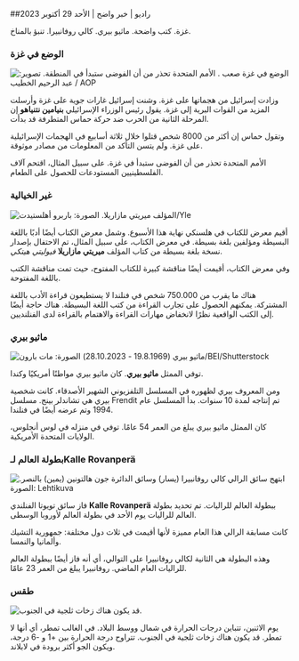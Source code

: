 ##راديو \| خبر واضح \| الأحد 29 أكتوبر 2023

غزة. كتب واضحة. ماثيو بيري. كالي روفانبيرا. تنبؤ بالمناخ.

### الوضع في غزة

![ الوضع في غزة صعب . الأمم المتحدة تحذر من أن الفوضى ستبدأ في المنطقة. تصوير: عبد الرحيم الخطيب / AOP](https://images.cdn.yle.fi/image/upload/c_crop,h_3780,w_6720,x_0,y_700/ar_1.7777777777777777,c_fill,g_faces,h_675,w_1200/dpr_1.0/q_auto:eco/f_auto/fl_lossy/v1698587757/39-1192921653e641fc4a70)

وزادت إسرائيل من هجماتها على غزة. وشنت إسرائيل غارات جوية على غزة وأرسلت المزيد من القوات البرية إلى غزة. يقول رئيس الوزراء الإسرائيلي **بنيامين نتنياهو** إن المرحلة الثانية من الحرب ضد حركة حماس المتطرفة قد بدأت.

وتقول حماس إن أكثر من 8000 شخص قتلوا خلال ثلاثة أسابيع في الهجمات الإسرائيلية على غزة. ولم يتسن التأكد من المعلومات من مصادر موثوقة.

الأمم المتحدة تحذر من أن الفوضى ستبدأ في غزة. على سبيل المثال، اقتحم آلاف الفلسطينيين المستودعات للحصول على الطعام.

### غير الخيالية

![المؤلف ميريتي مازاريلا. الصورة: باربرو أهلستيدت/Yle](https://images.cdn.yle.fi/image/upload/c_crop,h_3159,w_5616,x_0,y_0/ar_1.7777777777777777,c_fill,g_faces,h_675,w_1200/dpr_1.0/q_auto:eco/f_auto/fl_lossy/v1620995152/39-806292609e6be113e02)

أقيم معرض للكتاب في هلسنكي نهاية هذا الأسبوع. وشمل معرض الكتاب أيضًا أدبًا باللغة البسيطة ومؤلفين بلغة بسيطة. في معرض الكتاب، على سبيل المثال، تم الاحتفال بإصدار نسخة بلغة بسيطة من كتاب المؤلف **ميريتي مازاريلا** *فيوليتي هيتكي*.

وفي معرض الكتاب، أقيمت أيضًا مناقشة كبيرة للكتاب المفتوح، حيث تمت مناقشة الكتب باللغة المفتوحة.

هناك ما يقرب من 750.000 شخص في فنلندا لا يستطيعون قراءة الأدب باللغة المشتركة. يمكنهم الحصول على تجارب القراءة من كتب اللغة البسيطة. هناك حاجة أيضًا إلى الكتب الواقعية نظرًا لانخفاض مهارات القراءة والاهتمام بالقراءة لدى الفنلنديين.

### ماثيو بيري

![ماثيو بيري (19.8.1969 - 28.10.2023) الصورة: مات بارون/BEI/Shutterstock](https://images.cdn.yle.fi/image/upload/c_crop,h_2329,w_4141,x_0,y_54/ar_1.7777777777777777,c_fill,g_faces,h_675,w_1200/dpr_1.0/q_auto:eco/f_auto/fl_lossy/v1698579698/39-1192810653dd4bb051f5)

توفي الممثل **ماثيو بيري**. كان ماثيو بيري مواطنًا أمريكيًا وكندا.

ومن المعروف بيري لظهوره في المسلسل التلفزيوني الشهير الأصدقاء. كانت شخصية بيري هي تشاندلر بينج. مسلسل Frendit تم إنتاجه لمدة 10 سنوات. بدأ المسلسل عام 1994 وتم عرضه أيضًا في فنلندا.

كان الممثل ماثيو بيري يبلغ من العمر 54 عامًا. توفي في منزله في لوس أنجلوس، الولايات المتحدة الأمريكية.

### بطولة العالم لـKalle Rovanperä

![ابتهج سائق الرالي كالي روفانبيرا (يسار) وسائق الدائرة جون هالتونين (يمين) بالنصر. الصورة: Lehtikuva](https://images.cdn.yle.fi/image/upload/c_crop,h_2406,w_4278,x_0,y_445/ar_1.777777777777777,c_fill,g_faces,h_675,w_1200/dpr_1.0/q_auto:eco/f_auto/fl_lossy/v1698587806/39-1192922653e645d852bc)

فاز سائق تويوتا الفنلندي **Kalle Rovanperä** ببطولة العالم للراليات. تم تحديد بطولة العالم للراليات يوم الأحد في بطولة العالم لأوروبا الوسطى.

كانت مسابقة الرالي هذا العام مميزة لأنها أقيمت في ثلاث دول مختلفة: جمهورية التشيك وألمانيا والنمسا.

وهذه البطولة هي الثانية لكالي روفانبيرا على التوالي، أي أنه فاز أيضًا ببطولة العالم للراليات العام الماضي. روفانبيرا يبلغ من العمر 23 عامًا.

### طقس

![قد يكون هناك زخات ثلجية في الجنوب.](https://images.cdn.yle.fi/image/upload/c_crop,h_1080,w_1919,x_0,y_0/ar_1.7777777777777777,c_fill,g_faces,h_675,w_1200/dpr_1.0/q_auto:eco/f_auto/fl_lossy/v1698594490/39-1192967653e7ea05e07b)

يوم الاثنين، تتباين درجات الحرارة في شمال ووسط البلاد. في الغالب تمطر، أي أنها لا تمطر. قد يكون هناك زخات ثلجية في الجنوب. تتراوح درجة الحرارة بين +1 و -6 درجة، ويكون الجو أكثر برودة في لابلاند.